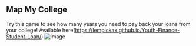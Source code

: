 ## Map My College

Try this game to see how many years you need to pay back your loans from your college!
Available here(https://lempickax.github.io/Youth-Finance-Student-Loan/)
![image](https://user-images.githubusercontent.com/57343372/135970442-ce0615b2-1881-4459-b9ae-ceb90d5ec899.png)
